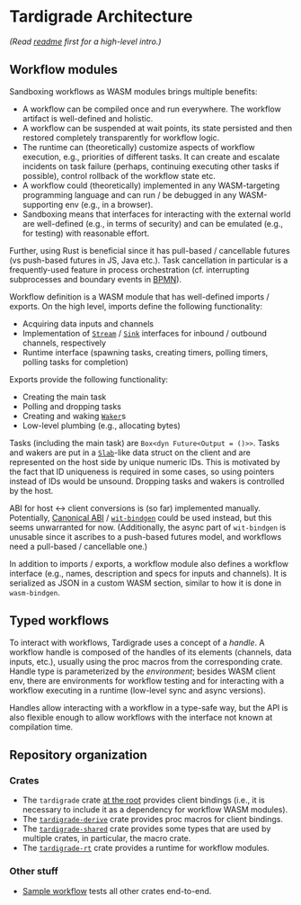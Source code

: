 # Tardigrade Architecture

*(Read [readme](README.md) first for a high-level intro.)*

## Workflow modules

Sandboxing workflows as WASM modules brings multiple benefits:

- A workflow can be compiled once and run everywhere. The workflow artifact is well-defined
  and holistic.
- A workflow can be suspended at wait points, its state persisted and then restored
  completely transparently for workflow logic.
- The runtime can (theoretically) customize aspects of workflow execution, e.g., priorities
  of different tasks. It can create and escalate incidents on task failure (perhaps, continuing
  executing other tasks if possible), control rollback of the workflow state etc.
- A workflow could (theoretically) implemented in any WASM-targeting programming language
  and can run / be debugged in any WASM-supporting env (e.g., in a browser).
- Sandboxing means that interfaces for interacting with the external world are well-defined
  (e.g., in terms of security) and can be emulated (e.g., for testing) with reasonable effort.

Further, using Rust is beneficial since it has pull-based / cancellable futures
(vs push-based futures in JS, Java etc.). Task cancellation in particular
is a frequently-used feature in process orchestration (cf. interrupting subprocesses
and boundary events in [BPMN]).

Workflow definition is a WASM module that has well-defined imports / exports.
On the high level, imports define the following functionality:

- Acquiring data inputs and channels
- Implementation of [`Stream`] / [`Sink`] interfaces for inbound / outbound channels,
  respectively
- Runtime interface (spawning tasks, creating timers, polling timers, 
  polling tasks for completion)

Exports provide the following functionality:

- Creating the main task
- Polling and dropping tasks
- Creating and waking [`Waker`]s
- Low-level plumbing (e.g., allocating bytes)

Tasks (including the main task) are `Box<dyn Future<Output = ()>>`. Tasks and wakers
are put in a [`Slab`]-like data struct on the client
and are represented on the host side by unique numeric IDs.
This is motivated  by the fact that ID uniqueness is required in some cases,
so using pointers instead of IDs would be unsound.
Dropping tasks and wakers is controlled by the host.

ABI for host ↔ client conversions is (so far) implemented manually. Potentially,
[Canonical ABI] / [`wit-bindgen`] could be used instead, but this seems unwarranted
for now. (Additionally, the async part of `wit-bindgen` is unusable since
it ascribes to a push-based futures model, and workflows need a pull-based / cancellable one.)

In addition to imports / exports, a workflow module also defines a workflow interface
(e.g., names, description and specs for inputs and channels). It is serialized
as JSON in a custom WASM section, similar to how it is done in `wasm-bindgen`.

[BPMN]: https://en.wikipedia.org/wiki/Business_Process_Model_and_Notation
[`Stream`]: https://docs.rs/futures/latest/futures/stream/trait.Stream.html
[`Sink`]: https://docs.rs/futures/latest/futures/sink/trait.Sink.html
[`Waker`]: https://doc.rust-lang.org/std/task/struct.Waker.html
[`Slab`]: https://docs.rs/slab/latest/slab/struct.Slab.html
[Canonical ABI]: https://github.com/WebAssembly/component-model/blob/main/design/mvp/CanonicalABI.md
[`wit-bindgen`]: https://github.com/bytecodealliance/wit-bindgen

## Typed workflows

To interact with workflows, Tardigrade uses a concept of a *handle*. A workflow
handle is composed of the handles of its elements (channels, data inputs, etc.),
usually using the proc macros from the corresponding crate. Handle type is parameterized
by the *environment*; besides WASM client env, there are environments
for workflow testing and for interacting with a workflow executing in a runtime
(low-level sync and async versions).

Handles allow interacting with a workflow in a type-safe way, but the API
is also flexible enough to allow workflows with the interface not known at compilation time.

## Repository organization

### Crates

- The `tardigrade` crate [at the root](.) provides client bindings
  (i.e., it is necessary to include it as a dependency for workflow WASM modules).
- The [`tardigrade-derive`](crates/derive) crate provides proc macros
  for client bindings.
- The [`tardigrade-shared`](crates/shared) crate provides some types
  that are used by multiple crates, in particular, the macro crate.
- The [`tardigrade-rt`](crates/rt) crate provides a runtime for workflow modules.

### Other stuff

- [Sample workflow](e2e-tests/basic) tests all other crates end-to-end.
